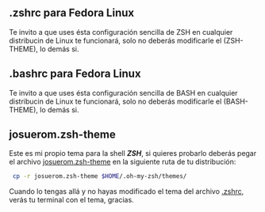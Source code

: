 ## .zshrc para Fedora Linux
Te invito a que uses ésta configuración sencilla de ZSH en cualquier distribucin de Linux te funcionará, solo no deberás modificarle el (ZSH-THEME), lo demás si.

## .bashrc para Fedora Linux
Te invito a que uses ésta configuración sencilla de BASH en cualquier distribucin de Linux te funcionará, solo no deberás modificarle el (BASH-THEME), lo demás si.

## josuerom.zsh-theme
Este es mi propio tema para la shell ***ZSH***, si quieres probarlo deberás pegar el archivo [josuerom.zsh-theme](https://github.com/josuerom/shell-linux/blob/main/josuerom.zsh-theme) en la siguiente ruta de tu distribución:
~~~zsh
 cp -r josuerom.zsh-theme $HOME/.oh-my-zsh/themes/
~~~
Cuando lo tengas allá y no hayas modificado el tema del archivo [.zshrc](https://github.com/josuerom/shell-linux/blob/main/.zshrc), verás tu terminal con el tema, gracias.
